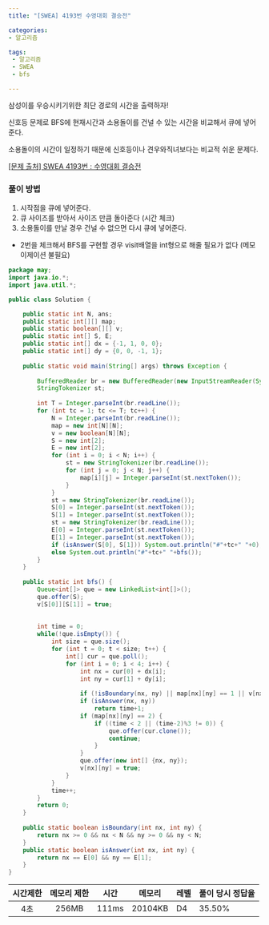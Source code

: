 ```yaml
---
title: "[SWEA] 4193번 수영대회 결승전"

categories:
- 알고리즘

tags: 
 - 알고리즘
 - SWEA
 - bfs

---
```


삼성이를 우승시키기위한 최단 경로의 시간을 출력하자!

신호등 문제로 BFS에 현재시간과 소용돌이를 건널 수 있는 시간을 비교해서 큐에 넣어준다. 

소용돌이의 시간이 일정하기 때문에 신호등이나 견우와직녀보다는 비교적 쉬운 문제다.

[[문제 출처] SWEA 4193번 : 수영대회 결승전](https://swexpertacademy.com/main/code/userProblem/userProblemDetail.do?contestProbId=AWKaG6_6AGQDFARV)

### 풀이 방법

1. 시작점을 큐에 넣어준다.
2. 큐 사이즈를 받아서 사이즈 만큼 돌아준다 (시간 체크)
3. 소용돌이를 만날 경우 건널 수 없으면 다시 큐에 넣어준다.

* 2번을 체크해서 BFS를 구현할 경우 visit배열을 int형으로 해줄 필요가 없다 (메모이제이션 불필요)

```java
package may;
import java.io.*;
import java.util.*;

public class Solution {

	public static int N, ans;
	public static int[][] map;
	public static boolean[][] v;
	public static int[] S, E;
	public static int[] dx = {-1, 1, 0, 0};
	public static int[] dy = {0, 0, -1, 1};
	
	public static void main(String[] args) throws Exception {
		
		BufferedReader br = new BufferedReader(new InputStreamReader(System.in));
		StringTokenizer st;
		
		int T = Integer.parseInt(br.readLine());
		for (int tc = 1; tc <= T; tc++) {
			N = Integer.parseInt(br.readLine());
			map = new int[N][N];
			v = new boolean[N][N];
			S = new int[2];
			E = new int[2];
			for (int i = 0; i < N; i++) {
				st = new StringTokenizer(br.readLine());
				for (int j = 0; j < N; j++) {
					map[i][j] = Integer.parseInt(st.nextToken());
				}
			}
			st = new StringTokenizer(br.readLine());
			S[0] = Integer.parseInt(st.nextToken());
			S[1] = Integer.parseInt(st.nextToken());
			st = new StringTokenizer(br.readLine());
			E[0] = Integer.parseInt(st.nextToken());
			E[1] = Integer.parseInt(st.nextToken());
			if (isAnswer(S[0], S[1])) System.out.println("#"+tc+" "+0);
			else System.out.println("#"+tc+" "+bfs());
		}
	}
	
	public static int bfs() {
		Queue<int[]> que = new LinkedList<int[]>();
		que.offer(S);
		v[S[0]][S[1]] = true;
		
		
		int time = 0;
		while(!que.isEmpty()) {
			int size = que.size();
			for (int t = 0; t < size; t++) {
				int[] cur = que.poll();
				for (int i = 0; i < 4; i++) {
					int nx = cur[0] + dx[i];
					int ny = cur[1] + dy[i];
					
					if (!isBoundary(nx, ny) || map[nx][ny] == 1 || v[nx][ny]) continue;
					if (isAnswer(nx, ny)) 
						return time+1;
					if (map[nx][ny] == 2) {
						if ((time < 2 || (time-2)%3 != 0)) {
							que.offer(cur.clone());
							continue;
						}
					}
					que.offer(new int[] {nx, ny});
					v[nx][ny] = true;
				}
			}
			time++;
		}
		return 0;
	}
	
	public static boolean isBoundary(int nx, int ny) {
		return nx >= 0 && nx < N && ny >= 0 && ny < N;
	}
	public static boolean isAnswer(int nx, int ny) {
		return nx == E[0] && ny == E[1];
	}
}

```

| 시간제한 | 메모리 제한 | 시간  | 메모리  | 레벨 | 풀이 당시 정답율 |
| :------: | :---------: | :---: | ------- | ---- | ---------------- |
|   4초    |    256MB    | 111ms | 20104KB | D4   | 35.50%           |



